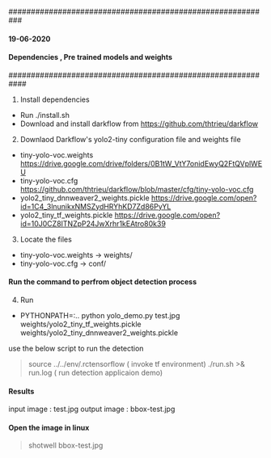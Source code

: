 ###########################################################
####  19-06-2020
####  Dependencies , Pre trained models and weights ########
############################################################
1. Install dependencies
  * Run ./install.sh
  * Download and install darkflow from https://github.com/thtrieu/darkflow

2. Downlaod Darkflow's yolo2-tiny configuration file and weights file
  * tiny-yolo-voc.weights
      https://drive.google.com/drive/folders/0B1tW_VtY7onidEwyQ2FtQVplWEU
  * tiny-yolo-voc.cfg
      https://github.com/thtrieu/darkflow/blob/master/cfg/tiny-yolo-voc.cfg
  * yolo2_tiny_dnnweaver2_weights.pickle 
      https://drive.google.com/open?id=1C4_3lnunikxNMSZydHRYhKD7Zd86PyYL
  * yolo2_tiny_tf_weights.pickle
      https://drive.google.com/open?id=10J0CZ8ITNZpP24JwXrhr1kEAtro80k39

3. Locate the files
  * tiny-yolo-voc.weights -> weights/
  * tiny-yolo-voc.cfg -> conf/


####  Run the command to perfrom object detection process #####
4. Run
  * PYTHONPATH=:.. python yolo_demo.py test.jpg weights/yolo2_tiny_tf_weights.pickle weights/yolo2_tiny_dnnweaver2_weights.pickle

 use the below script to run the detection
   > source ../../env/.rctensorflow     ( invoke tf environment) 
   > ./run.sh >& run.log 		( run detection applicaion demo)


#### Results 
 input image :  test.jpg 
 output image : bbox-test.jpg 

#### Open the image in linux 
  > shotwell bbox-test.jpg 





